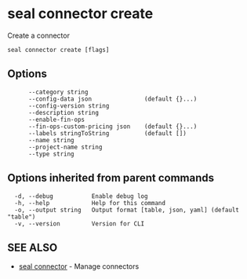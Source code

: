 # seal connector create

Create a connector

```
seal connector create [flags]
```

## Options

```
      --category string               
      --config-data json               (default {}...)
      --config-version string         
      --description string            
      --enable-fin-ops                
      --fin-ops-custom-pricing json    (default {}...)
      --labels stringToString          (default [])
      --name string                   
      --project-name string           
      --type string                   
```

## Options inherited from parent commands

```
  -d, --debug           Enable debug log
  -h, --help            Help for this command
  -o, --output string   Output format [table, json, yaml] (default "table")
  -v, --version         Version for CLI
```

## SEE ALSO

* [seal connector](seal_connector)	 - Manage connectors

